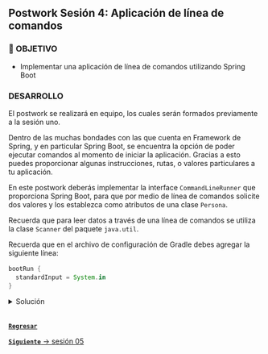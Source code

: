 ## Postwork Sesión 4: Aplicación de línea de comandos

### 🎯 OBJETIVO

- Implementar una aplicación de línea de comandos utilizando Spring Boot

### DESARROLLO

El postwork se realizará en equipo, los cuales serán formados previamente a la sesión uno.

Dentro de las muchas bondades con las que cuenta en Framework de Spring, y en particular Spring Boot, se encuentra la opción de poder ejecutar comandos al momento de iniciar la aplicación. Gracias a esto puedes proporcionar algunas instrucciones, rutas, o valores particulares a tu aplicación.

En este postwork deberás implementar la interface `CommandLineRunner` que proporciona Spring Boot, para que por medio de línea de comandos solicite dos valores y los establezca como atributos de una clase `Persona`. 

Recuerda que para leer datos a través de una línea de comandos se utiliza la clase `Scanner` del paquete `java.util`.

Recuerda que en el archivo de configuración de Gradle debes agregar la siguiente línea:

```groovy
bootRun {
  standardInput = System.in
}
```
<details>
  <summary>Solución</summary>

  
Entra al sitio de [Spring Initializr](https://start.spring.io/). Ahí verás una sola página dividida en dos secciones. Comienza llenando la información de la sección del lado izquierdo. Selecciona:
  - Gradle Proyect (no te preocupes, no es necesario que tengas Gradle instalado).
  - Lenguaje: **Java**.
  - Versión de Spring Boot, la versión estable más reciente
  - Grupo, artefacto y nombre del proyecto.
  - Forma de empaquetar la aplicación: **jar**.
  - Versión de Java: **11** o **17**.

![imagen](img/img_02.png)

En la siguiente ventana no selecciones ninguna dependencia; no las necesitaremos en este proyecto. Presiona el botón `Finish`.

Crea un nuevo paquete llamado `model` y dentro crea una clase `Persona`. Esta clase debe tener dos atributos de tipo `String`, un `nombre` y un `telefono`:

```java
public class Persona {
    private String nombre;
    private String telefono;
}
```

Agrega los métodos **setter** y **getter** de los atributos. Agrega también dos constructores, uno que no reciba ningún parámetro y otro que reciba los dos valores anteriores. También, sobreescribe el método `toString` para mostrar estos valores. Esto ayudará al momento de mostrar los valores de la instancia de `Persona` en la línea de comandos:

```java
public class Persona {
    private String nombre;
    private String telefono;

    public Persona() {
    }

    public Persona(String nombre, String telefono) {
        this.nombre = nombre;
        this.telefono = telefono;
    }

    public String getNombre() {
        return nombre;
    }

    public void setNombre(String nombre) {
        this.nombre = nombre;
    }

    public String getTelefono() {
        return telefono;
    }

    public void setTelefono(String telefono) {
        this.telefono = telefono;
    }

    @Override
    public String toString() {
        return "Persona{" +
                "nombre='" + nombre + '\'' +
                ", telefono='" + telefono + '\'' +
                '}';
    }
}

```

Spring Initializr crea de forma automática una clase con el mismo nombre del proyecto y el postfijo `Application`, `SolucionApplication` en este ejemplo. Esa clase estará decorada con la anotación `@SpringBootApplication`. Modifica esta clase para hacer que implemente la interface `CommandLineRunner`

```java
@SpringBootApplication
public class SolucionApplication implements CommandLineRunner {

    public static void main(String[] args) {
        SpringApplication.run(SolucionApplication.class, args);
    }
}
```

`CommandLineRunner` contiene un solo método el cual se ejecuta al momento de iniciar la aplicación. Es dentro de este método donde deberás colocar el código de la aplicación.

```java
@Override
public void run(String... args) throws Exception {

}
```

En el cuerpo de `run` usa una instancia de `Scanner` para leer la entrada que el usuario proporcione a través de la entrada estándar (el teclado). Aquí deberás leer el texto introducido y luego usarlo para establecer los valores de los atributos de `Persona`.

```java
@SpringBootApplication
public class SolucionApplication implements CommandLineRunner {

    public static void main(String[] args) {
        SpringApplication.run(SolucionApplication.class, args);
    }

    @Override
    public void run(String... args) throws Exception {
         Scanner reader = new Scanner(System.in);

        System.out.println("Introduce el nombre: ");
        String nombre = reader.nextLine();

        System.out.println("Introduce el teléfono: ");
        String telefono = reader.nextLine();
    }
}

```

Ahora usa los valores anteriores para crear una nueva instancia de `Persona` usando el constructor que recibe ambos, y luego imprime el objeto creado:

```java
   @Override
    public void run(String... args) throws Exception {
        Scanner reader = new Scanner(System.in);

        System.out.println("Introduce el nombre: ");
        String nombre = reader.nextLine();

        System.out.println("Introduce el teléfono: ");
        String telefono = reader.nextLine();

        Persona persona = new Persona(nombre, telefono);

        System.out.println(persona);
    }
```

Ejecuta la aplicación. Si lo haces desde IntelliJ Idea deberás hacer clic en la consola y comenzar a escribir cuando se soliciten los datos:


![imagen](img/img_03.png)

La aplicación se detendrá de forma automática cuando el resultado se imprima en pantalla.

</details>

<br/>

[**`Regresar`**](../)

[**`Siguiente`** -> sesión 05](../../Sesion-05/)